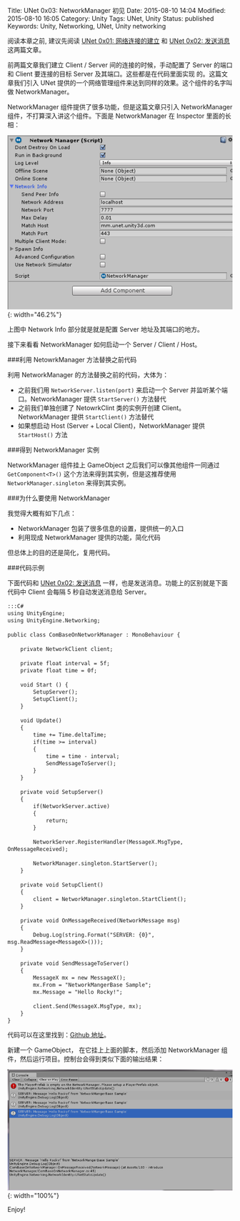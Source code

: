 Title: UNet 0x03: NetworkManager 初见
Date: 2015-08-10 14:04
Modified: 2015-08-10 16:05
Category: Unity
Tags: UNet, Unity
Status: published
Keywords: Unity, Networking, UNet, Unity networking

阅读本章之前, 建议先阅读 [UNet 0x01: 网络连接的建立]({filename}/uNET_1.md) 和 [UNet 0x02: 发送消息]({filename}/UNet_2.md) 这两篇文章。

前两篇文章我们建立 Client / Server 间的连接的时候，手动配置了 Server 的端口和 Client 要连接的目标 Server 及其端口。这些都是在代码里面实现
的。这篇文章我们引入 UNet 提供的一个网络管理组件来达到同样的效果。这个组件的名字叫做 NetworkManager。

NetworkManager 组件提供了很多功能，但是这篇文章只引入 NetworkManager 组件，不打算深入讲这个组件。下面是 NetworkManager 在 Inspector 里面的长相：

![networkmanager](images/UNet/NetworkManagerInspector.PNG){: width="46.2%"}

上图中 Network Info 部分就是就是配置 Server 地址及其端口的地方。

接下来看看 NetworkManager 如何启动一个 Server / Client / Host。

###利用 NetowrkManager 方法替换之前代码

利用 NetworkManager 的方法替换之前的代码，大体为：

* 之前我们用 `NetworkServer.listen(port)` 来启动一个 Server 并监听某个端口。NetworkManager 提供 `StartServer()` 方法替代
* 之前我们单独创建了 NetowrkClint 类的实例开创建 Client。 NetworkManager 提供 `StartClient()` 方法替代
* 如果想启动 Host (Server + Local Client)，NetworkManager 提供 `StartHost()` 方法


###得到 NetworkManager 实例

NetworkManager 组件挂上 GameObject 之后我们可以像其他组件一同通过 `GetComponent<T>()` 这个方法来得到其实例，但是这推荐使用 `NetworkManager.singleton` 
来得到其实例。

###为什么要使用 NetworkManager

我觉得大概有如下几点：

* NetworkManager 包装了很多信息的设置，提供统一的入口
* 利用现成 NetworkManager 提供的功能，简化代码

但总体上的目的还是简化，复用代码。

###代码示例

下面代码和 [UNet 0x02: 发送消息]({filename}/UNet_2.md) 一样，也是发送消息。功能上的区别就是下面代码中 Client 会每隔 5 秒自动发送消息给 Server。

	:::C#
	using UnityEngine;
	using UnityEngine.Networking;
	
	public class ComBaseOnNetworkManager : MonoBehaviour {
	
		private NetworkClient client;
	
		private float interval = 5f;
		private float time = 0f;
		
		void Start () {
			SetupServer();
			SetupClient();
		}
		
		void Update()
		{
			time += Time.deltaTime;
			if(time >= interval)
			{
				time = time - interval;
				SendMessageToServer();
			}
		}
		
		private void SetupServer()
		{
			if(NetworkServer.active)
			{
				return;
			}
			
			NetworkServer.RegisterHandler(MessageX.MsgType, OnMessageReceived);
			
			NetworkManager.singleton.StartServer();
		}
		
		private void SetupClient()
		{
			client = NetworkManager.singleton.StartClient();
		}
		
		private void OnMessageReceived(NetworkMessage msg)
		{
			Debug.Log(string.Format("SERVER: {0}", msg.ReadMessage<MessageX>()));
		}
		
		private void SendMessageToServer()
		{
			MessageX mx = new MessageX();
			mx.From = "NetworkMangerBase Sample";
			mx.Message = "Hello Rocky!";
			
			client.Send(MessageX.MsgType, mx);
		}
	}

代码可以在这里找到：[Github 地址](https://github.com/wudixiaop/UNet/tree/master/Assets/103%20-%20introduce%20NetworkManager)。
	
新建一个 GameObject， 在它挂上上面的脚本，然后添加 NetworkManager 组件，然后运行项目。控制台会得到类似下面的输出结果：

![output](images/UNet/103Output.PNG){: width="100%"}

Enjoy!